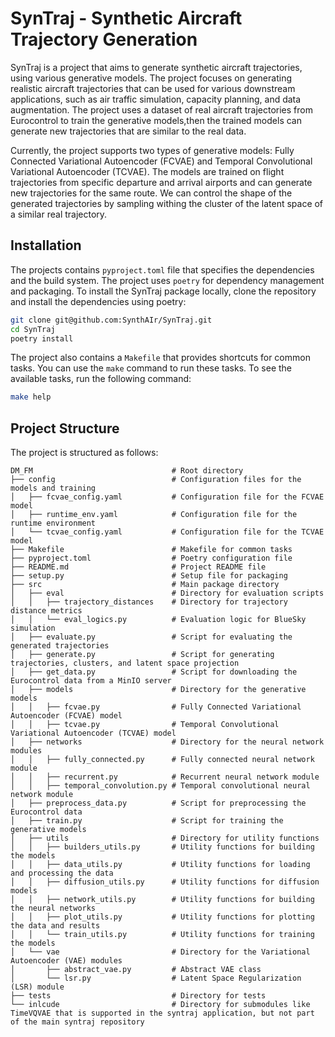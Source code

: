 # SynTraj - Synthetic Aircraft Trajectory Generation

SynTraj is a project that aims to generate synthetic aircraft trajectories, using various generative models. The project focuses on generating realistic aircraft trajectories that can be used for various downstream applications, such as air traffic simulation, capacity planning, and data augmentation. The project uses a dataset of real aircraft trajectories from Eurocontrol to train the generative models,then the trained models can generate new trajectories that are similar to the real data.

Currently, the project supports two types of generative models: Fully Connected Variational Autoencoder (FCVAE) and Temporal Convolutional Variational Autoencoder (TCVAE). The models are trained on flight trajectories from specific departure and arrival airports and can generate new trajectories for the same route. We can control the shape of the generated trajectories by sampling withing the cluster of the latent space of a similar real trajectory.


## Installation

The projects contains `pyproject.toml` file that specifies the dependencies and the build system. The project uses `poetry` for dependency management and packaging. To install the SynTraj package locally, clone the repository and install the dependencies using poetry:

```bash
git clone git@github.com:SynthAIr/SynTraj.git
cd SynTraj
poetry install
```

The project also contains a `Makefile` that provides shortcuts for common tasks. You can use the `make` command to run these tasks. To see the available tasks, run the following command:

```bash
make help
```
## Project Structure

The project is structured as follows:

```
DM_FM                               # Root directory 
├── config                          # Configuration files for the models and training
│   ├── fcvae_config.yaml           # Configuration file for the FCVAE model
│   ├── runtime_env.yaml            # Configuration file for the runtime environment
│   └── tcvae_config.yaml           # Configuration file for the TCVAE model
├── Makefile                        # Makefile for common tasks
├── pyproject.toml                  # Poetry configuration file
├── README.md                       # Project README file
├── setup.py                        # Setup file for packaging      
├── src                             # Main package directory 
│   ├── eval                        # Directory for evaluation scripts
│   │   ├── trajectory_distances    # Directory for trajectory distance metrics
│   │   └── eval_logics.py          # Evaluation logic for BlueSky simulation
│   ├── evaluate.py                 # Script for evaluating the generated trajectories
│   ├── generate.py                 # Script for generating trajectories, clusters, and latent space projection
│   ├── get_data.py                 # Script for downloading the Eurocontrol data from a MinIO server
│   ├── models                      # Directory for the generative models 
│   │   ├── fcvae.py                # Fully Connected Variational Autoencoder (FCVAE) model
│   │   ├── tcvae.py                # Temporal Convolutional Variational Autoencoder (TCVAE) model
│   ├── networks                    # Directory for the neural network modules
│   │   ├── fully_connected.py      # Fully connected neural network module
│   │   ├── recurrent.py            # Recurrent neural network module
│   │   ├── temporal_convolution.py # Temporal convolutional neural network module
│   ├── preprocess_data.py          # Script for preprocessing the Eurocontrol data
│   ├── train.py                    # Script for training the generative models
│   ├── utils                       # Directory for utility functions
│   │   ├── builders_utils.py       # Utility functions for building the models  
│   │   ├── data_utils.py           # Utility functions for loading and processing the data
│   │   ├── diffusion_utils.py      # Utility functions for diffusion models
│   │   ├── network_utils.py        # Utility functions for building the neural networks  
│   │   ├── plot_utils.py           # Utility functions for plotting the data and results  
│   │   └── train_utils.py          # Utility functions for training the models  
│   └── vae                         # Directory for the Variational Autoencoder (VAE) modules  
│       ├── abstract_vae.py         # Abstract VAE class
│       └── lsr.py                  # Latent Space Regularization (LSR) module
├── tests                           # Directory for tests
└── inlcude                         # Directory for submodules like TimeVQVAE that is supported in the syntraj application, but not part of the main syntraj repository
```


